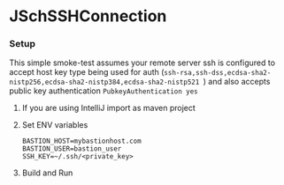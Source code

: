 # JSchSSHConnection

### Setup

This simple smoke-test assumes your remote server ssh is configured to accept host key type being used for auth (`ssh-rsa,ssh-dss,ecdsa-sha2-nistp256,ecdsa-sha2-nistp384,ecdsa-sha2-nistp521 `) and also accepts public key authentication `PubkeyAuthentication yes` 

1. If you are using IntelliJ import as maven project
2. Set ENV variables
    
    ```
    BASTION_HOST=mybastionhost.com
    BASTION_USER=bastion_user
    SSH_KEY=~/.ssh/<private_key>
   
    ```
3. Build and Run 